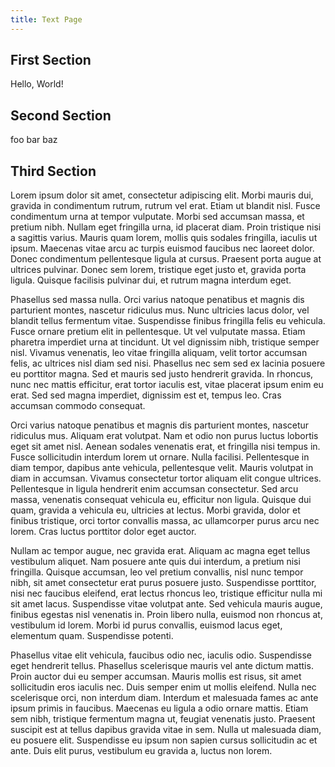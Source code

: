 ```yaml
---
title: Text Page
---
```


## First Section

Hello, World!

## Second Section

foo bar baz

## Third Section


Lorem ipsum dolor sit amet, consectetur adipiscing elit. Morbi mauris dui, gravida in condimentum rutrum, rutrum vel erat. Etiam ut blandit nisl. Fusce condimentum urna at tempor vulputate. Morbi sed accumsan massa, et pretium nibh. Nullam eget fringilla urna, id placerat diam. Proin tristique nisi a sagittis varius. Mauris quam lorem, mollis quis sodales fringilla, iaculis ut ipsum. Maecenas vitae arcu ac turpis euismod faucibus nec laoreet dolor. Donec condimentum pellentesque ligula at cursus. Praesent porta augue at ultrices pulvinar. Donec sem lorem, tristique eget justo et, gravida porta ligula. Quisque facilisis pulvinar dui, et rutrum magna interdum eget.

Phasellus sed massa nulla. Orci varius natoque penatibus et magnis dis parturient montes, nascetur ridiculus mus. Nunc ultricies lacus dolor, vel blandit tellus fermentum vitae. Suspendisse finibus fringilla felis eu vehicula. Fusce ornare pretium elit in pellentesque. Ut vel vulputate massa. Etiam pharetra imperdiet urna at tincidunt. Ut vel dignissim nibh, tristique semper nisl. Vivamus venenatis, leo vitae fringilla aliquam, velit tortor accumsan felis, ac ultrices nisl diam sed nisi. Phasellus nec sem sed ex lacinia posuere eu porttitor magna. Sed et mauris sed justo hendrerit gravida. In rhoncus, nunc nec mattis efficitur, erat tortor iaculis est, vitae placerat ipsum enim eu erat. Sed sed magna imperdiet, dignissim est et, tempus leo. Cras accumsan commodo consequat.

Orci varius natoque penatibus et magnis dis parturient montes, nascetur ridiculus mus. Aliquam erat volutpat. Nam et odio non purus luctus lobortis eget sit amet nisl. Aenean sodales venenatis erat, et fringilla nisi tempus in. Fusce sollicitudin interdum lorem ut ornare. Nulla facilisi. Pellentesque in diam tempor, dapibus ante vehicula, pellentesque velit. Mauris volutpat in diam in accumsan. Vivamus consectetur tortor aliquam elit congue ultrices. Pellentesque in ligula hendrerit enim accumsan consectetur. Sed arcu massa, venenatis consequat vehicula eu, efficitur non ligula. Quisque dui quam, gravida a vehicula eu, ultricies at lectus. Morbi gravida, dolor et finibus tristique, orci tortor convallis massa, ac ullamcorper purus arcu nec lorem. Cras luctus porttitor dolor eget auctor.

Nullam ac tempor augue, nec gravida erat. Aliquam ac magna eget tellus vestibulum aliquet. Nam posuere ante quis dui interdum, a pretium nisi fringilla. Quisque accumsan, leo vel pretium convallis, nisl nunc tempor nibh, sit amet consectetur erat purus posuere justo. Suspendisse porttitor, nisi nec faucibus eleifend, erat lectus rhoncus leo, tristique efficitur nulla mi sit amet lacus. Suspendisse vitae volutpat ante. Sed vehicula mauris augue, finibus egestas nisl venenatis in. Proin libero nulla, euismod non rhoncus at, vestibulum id lorem. Morbi id purus convallis, euismod lacus eget, elementum quam. Suspendisse potenti.

Phasellus vitae elit vehicula, faucibus odio nec, iaculis odio. Suspendisse eget hendrerit tellus. Phasellus scelerisque mauris vel ante dictum mattis. Proin auctor dui eu semper accumsan. Mauris mollis est risus, sit amet sollicitudin eros iaculis nec. Duis semper enim ut mollis eleifend. Nulla nec scelerisque orci, non interdum diam. Interdum et malesuada fames ac ante ipsum primis in faucibus. Maecenas eu ligula a odio ornare mattis. Etiam sem nibh, tristique fermentum magna ut, feugiat venenatis justo. Praesent suscipit est at tellus dapibus gravida vitae in sem. Nulla ut malesuada diam, eu posuere elit. Suspendisse eu ipsum non sapien cursus sollicitudin ac et ante. Duis elit purus, vestibulum eu gravida a, luctus non lorem.
